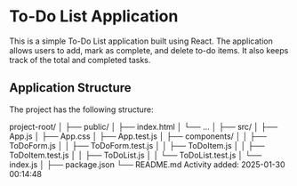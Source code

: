 # To-Do List Application




This is a simple To-Do List application built using React. The application allows users to add, mark as complete, and delete to-do items. It also keeps track of the total and completed tasks.




## Application Structure




The project has the following structure:




project-root/
│
├── public/
│ ├── index.html
│ └── ...
│
├── src/
│ ├── App.js
│ ├── App.css
│ ├── App.test.js
│ ├── components/
│ │ ├── ToDoForm.js
│ │ ├── ToDoForm.test.js
│ │ ├── ToDoItem.js
│ │ ├── ToDoItem.test.js
│ │ ├── ToDoList.js
│ │ └── ToDoList.test.js
│ └── index.js
│
├── package.json
└── README.md
Activity added: 2025-01-30 00:14:48
